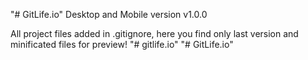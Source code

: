 "# GitLife.io" 
Desktop and Mobile version v1.0.0

All project files added in .gitignore, here you find only last version and minificated files for preview!
"# gitlife.io" 
"# GitLife.io" 
